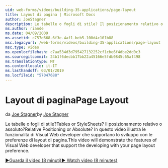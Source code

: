 ```yaml
---
uid: web-forms/videos/building-35-applications/page-layout
title: Layout di pagina | Microsoft Docs
author: JoeStagner
description: Le tabelle o fogli di stile? Il posizionamento relativo o assoluto? In questo video illustra le funzionalità di Visual Web developer che supportano lo sviluppo con yo...
ms.author: riande
ms.date: 04/09/2009
ms.assetid: c757d668-6f3e-4af1-beb5-100d4c101b88
msc.legacyurl: /web-forms/videos/building-35-applications/page-layout
msc.type: video
ms.openlocfilehash: c7aa534d3d795427132252cf1cbe6f4dbe2dd0c3
ms.sourcegitcommit: 24b1f6decbb17bb22a45166e5fdb0845c65af498
ms.translationtype: MT
ms.contentlocale: it-IT
ms.lasthandoff: 03/01/2019
ms.locfileid: "57047688"
---
```

<a name="page-layout"></a><span data-ttu-id="09ff1-105">Layout di pagina</span><span class="sxs-lookup"><span data-stu-id="09ff1-105">Page Layout</span></span>
====================
<span data-ttu-id="09ff1-106">da [Joe Stagner](https://github.com/JoeStagner)</span><span class="sxs-lookup"><span data-stu-id="09ff1-106">by [Joe Stagner](https://github.com/JoeStagner)</span></span>

<span data-ttu-id="09ff1-107">Le tabelle o fogli di stile?</span><span class="sxs-lookup"><span data-stu-id="09ff1-107">Tables or StyleSheets?</span></span> <span data-ttu-id="09ff1-108">Il posizionamento relativo o assoluto?</span><span class="sxs-lookup"><span data-stu-id="09ff1-108">Relative Positioning or Absolute?</span></span> <span data-ttu-id="09ff1-109">In questo video illustra le funzionalità di Visual Web developer che supportano lo sviluppo con le preferenze di layout di pagina.</span><span class="sxs-lookup"><span data-stu-id="09ff1-109">This video will demonstrate the features of Visual Web developer that support the developing with your page layout preference.</span></span>

[<span data-ttu-id="09ff1-110">&#9654;Guarda il video (8 minuti)</span><span class="sxs-lookup"><span data-stu-id="09ff1-110">&#9654; Watch video (8 minutes)</span></span>](https://channel9.msdn.com/Blogs/ASP-NET-Site-Videos/page-layout)
